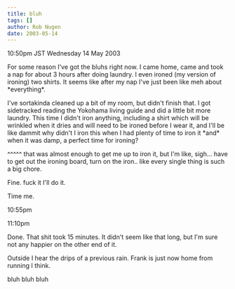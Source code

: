 ```yaml
---
title: bluh
tags: []
author: Rob Nugen
date: 2003-05-14
---
```


<p class=date>10:50pm JST Wednesday 14 May 2003</p>

<p>For some reason I've got the bluhs right now.  I came home, came
and took a nap for about 3 hours after doing laundry.  I even ironed
(my version of ironing) two shirts.  It seems like after my nap I've
just been like meh about *everything*.</p>

<p>I've sortakinda cleaned up a bit of my room, but didn't finish
that.  I got sidetracked reading the Yokohama living guide and did a
little bit more laundry.  This time I didn't iron anything, including
a shirt which will be wrinkled when it dries and will need to be
ironed before I wear it, and I'll be like dammit why didn't I iron
this when I had plenty of time to iron it *and* when it was damp, a
perfect time for ironing?</p>

<p>^^^^^ that was almost enough to get me up to iron it, but I'm like,
sigh... have to get out the ironing board, turn on the iron..  like
every single thing is such a big chore.</p>

<p>Fine. fuck it I'll do it.</p>

<p>Time me.</p>

<p class=date>10:55pm</p>

<p class=date>11:10pm</p>

<p>Done.  That shit took 15 minutes.  It didn't seem like that long,
but I'm sure not any happier on the other end of it.</p>

<p>Outside I hear the drips of a previous rain.  Frank is just now
home from running I think.</p>

<p>bluh bluh bluh</p>
